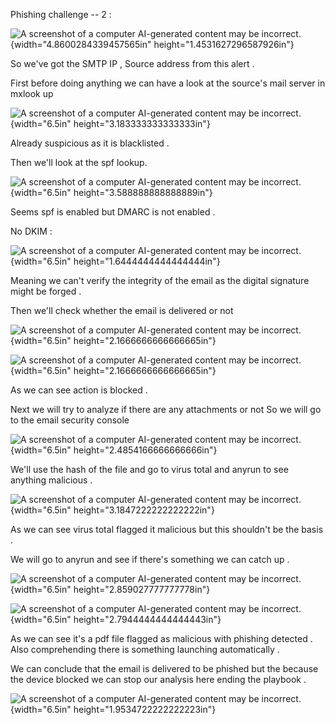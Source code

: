Phishing challenge -- 2 :

![A screenshot of a computer AI-generated content may be
incorrect.](images1/media/image1.png){width="4.8600284339457565in"
height="1.4531627296587926in"}

So we've got the SMTP IP , Source address from this alert .

First before doing anything we can have a look at the source's mail
server in mxlook up

![A screenshot of a computer AI-generated content may be
incorrect.](images1/media/image2.png){width="6.5in"
height="3.183333333333333in"}

Already suspicious as it is blacklisted .

Then we'll look at the spf lookup.

![A screenshot of a computer AI-generated content may be
incorrect.](images1/media/image3.png){width="6.5in"
height="3.588888888888889in"}

Seems spf is enabled but DMARC is not enabled .

No DKIM :

![A screenshot of a computer AI-generated content may be
incorrect.](images1/media/image4.png){width="6.5in"
height="1.6444444444444444in"}

Meaning we can't verify the integrity of the email as the digital
signature might be forged .

Then we'll check whether the email is delivered or not

![A screenshot of a computer AI-generated content may be
incorrect.](images1/media/image5.png){width="6.5in"
height="2.1666666666666665in"}

![A screenshot of a computer AI-generated content may be
incorrect.](images1/media/image5.png){width="6.5in"
height="2.1666666666666665in"}

As we can see action is blocked .

Next we will try to analyze if there are any attachments or not So we
will go to the email security console

![A screenshot of a computer AI-generated content may be
incorrect.](images1/media/image6.png){width="6.5in"
height="2.4854166666666666in"}

We'll use the hash of the file and go to virus total and anyrun to see
anything malicious .

![A screenshot of a computer AI-generated content may be
incorrect.](images1/media/image7.png){width="6.5in"
height="3.1847222222222222in"}

As we can see virus total flagged it malicious but this shouldn't be the
basis .

We will go to anyrun and see if there's something we can catch up .

![A screenshot of a computer AI-generated content may be
incorrect.](images1/media/image8.png){width="6.5in"
height="2.859027777777778in"}

![A screenshot of a computer AI-generated content may be
incorrect.](images1/media/image9.png){width="6.5in"
height="2.7944444444444443in"}

As we can see it's a pdf file flagged as malicious with phishing
detected . Also comprehending there is something launching automatically
.

We can conclude that the email is delivered to be phished but the
because the device blocked we can stop our analysis here ending the
playbook .

![A screenshot of a computer AI-generated content may be
incorrect.](images1/media/image10.png){width="6.5in"
height="1.9534722222222223in"}
